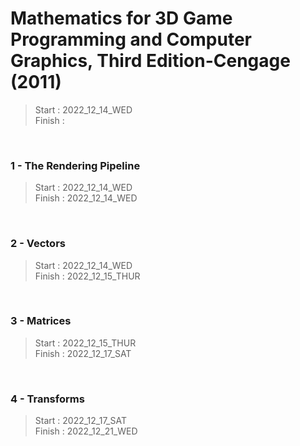 # Mathematics for 3D Game Programming and Computer Graphics, Third Edition-Cengage (2011)

>Start   : 2022_12_14_WED<br>
>Finish  : 

<br>

### 1 - The Rendering Pipeline

>Start   : 2022_12_14_WED<br>
>Finish  : 2022_12_14_WED

<br>

### 2 - Vectors

>Start   : 2022_12_14_WED<br>
>Finish  : 2022_12_15_THUR

<br>

### 3 - Matrices

>Start   : 2022_12_15_THUR<br>
>Finish  : 2022_12_17_SAT

<br>

### 4 - Transforms

>Start   : 2022_12_17_SAT<br>
>Finish  : 2022_12_21_WED

<br>

